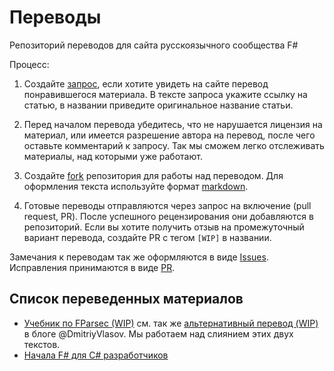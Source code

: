 # Переводы
Репозиторий переводов для сайта русскоязычного сообщества F#

Процесс:
1. Создайте [запрос](https://github.com/fsharplang-ru/requests-to-translates/issues/new),
если хотите увидеть на сайте перевод понравившегося материала. В тексте запроса
укажите ссылку на статью, в названии приведите оригинальное название статьи.

2. Перед началом перевода убедитесь, что не нарушается лицензия на материал,
или имеется разрешение автора на перевод, после чего оставьте комментарий к запросу.
Так мы сможем легко отслеживать материалы, над которыми уже работают.

3. Создайте [fork](https://github.com/fsharplang-ru/requests-to-translates#fork-destination-box) репозитория для работы над переводом.
Для оформления текста используйте формат [markdown](https://help.github.com/categories/writing-on-github/).

3. Готовые переводы отправляются через запрос на включение (pull request, PR).
После успешного рецензирования они добавляются в репозиторий.
Если вы хотите получить отзыв на промежуточный вариант перевода, создайте PR с тегом `[WIP]` в названии.

Замечания к переводам так же оформляются в виде [Issues](https://github.com/fsharplang-ru/requests-to-translates/issues).
Исправления принимаются в виде [PR](https://github.com/fsharplang-ru/requests-to-translates/pulls).

## Список переведенных материалов

- [Учебник по FParsec (WIP)](FParsec/README.md) см. так же [альтернативный перевод (WIP)](http://dmitriyvlasov.ru/publication/fparsec-tutorial/) в блоге @DmitriyVlasov. Мы работаем над слиянием этих двух текстов.
- [Начала F# для C# разработчиков](Get%20Started%20with%20F%23%20as%20a%20C%23%20developer/Get%20Started%20with%20F%23%20as%20a%20C%23%20developer.md)
